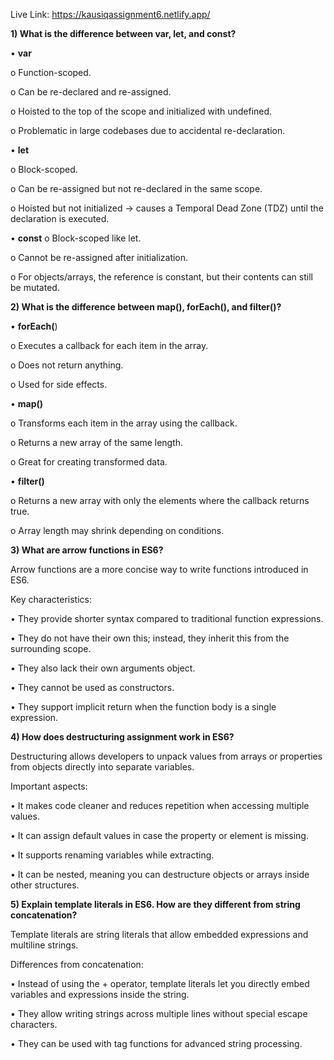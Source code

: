 Live Link: https://kausiqassignment6.netlify.app/

**1) What is the difference between var, let, and const?**

•	**var**

o	Function-scoped.

o	Can be re-declared and re-assigned.

o	Hoisted to the top of the scope and initialized with undefined.

o	Problematic in large codebases due to accidental re-declaration.

•	**let**

o	Block-scoped.

o	Can be re-assigned but not re-declared in the same scope.

o	Hoisted but not initialized → causes a Temporal Dead Zone (TDZ) until the declaration is executed.

•	**const**
o	Block-scoped like let.

o	Cannot be re-assigned after initialization.

o	For objects/arrays, the reference is constant, but their contents can still be mutated.



**2) What is the difference between map(), forEach(), and filter()?**
   
•	**forEach(**)

o	Executes a callback for each item in the array.

o	Does not return anything.

o	Used for side effects.

•	**map()**

o	Transforms each item in the array using the callback.

o	Returns a new array of the same length.

o	Great for creating transformed data.

•	**filter()**

o	Returns a new array with only the elements where the callback returns true.

o	Array length may shrink depending on conditions.



**3) What are arrow functions in ES6?**

Arrow functions are a more concise way to write functions introduced in ES6.

Key characteristics:

•	They provide shorter syntax compared to traditional function expressions.

•	They do not have their own this; instead, they inherit this from the surrounding scope.

•	They also lack their own arguments object.

•	They cannot be used as constructors.

•	They support implicit return when the function body is a single expression.



**4) How does destructuring assignment work in ES6?**

Destructuring allows developers to unpack values from arrays or properties from objects directly into separate variables.

Important aspects:

•	It makes code cleaner and reduces repetition when accessing multiple values.

•	It can assign default values in case the property or element is missing.

•	It supports renaming variables while extracting.

•	It can be nested, meaning you can destructure objects or arrays inside other structures.



**5) Explain template literals in ES6. How are they different from string concatenation?**
   
Template literals are string literals that allow embedded expressions and multiline strings.

Differences from concatenation:

•	Instead of using the + operator, template literals let you directly embed variables and expressions inside the string.

•	They allow writing strings across multiple lines without special escape characters.

•	They can be used with tag functions for advanced string processing.


